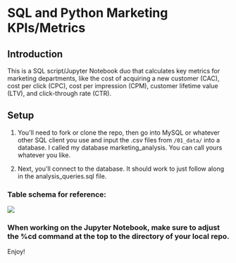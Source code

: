# SQL and Python Marketing KPIs/Metrics

## Introduction
This is a SQL script/Jupyter Notebook duo that calculates key metrics for marketing departments, like the cost of acquiring a new customer (CAC), cost per click (CPC), cost per impression (CPM), customer lifetime value (LTV), and click-through rate (CTR).

## Setup

1. You'll need to fork or clone the repo, then go into MySQL or whatever other SQL client you use and input the .csv files from `/01_data/` into a database. I called my database marketing_analysis. You can call yours whatever you like.

2. Next, you'll connect to the database. It should work to just follow along in the analysis_queries.sql file.

### Table schema for reference:
![](https://raw.githubusercontent.com/rileypredum/marketing_analytics_sql/tree/master/03_images/tableschema.png)

### When working on the Jupyter Notebook, make sure to adjust the %cd command at the top to the directory of your local repo.

Enjoy!

